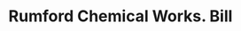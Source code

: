 ---
doi: 10.7916/D8M346W9
date_other: '1880'
date_other_textual: 1880-1889
form: printed ephemera
genre:
- Invoices
name:
- Rumford Chemical Works
object_in_context_url: https://biggert.cul.columbia.edu/items/view/ave_biggert_01546
subject_hierarchical_geographic:
- Providence, Rhode Island, United States
subject_name:
- Rumford Chemical Works
title: Rumford Chemical Works. Bill
sort_title: Rumford Chemical Works. Bill
call_number: ave_biggert_01546
coordinates:
- 41.82361111111111,-71.42222222222223
pid: ave_biggert_01546
identifiers: ave_biggert_01546
thumbnail: https://derivativo-3.library.columbia.edu/iiif/2/ldpd:343906/full/!256,256/0/native.jpg
permalink: /biggert/ave_biggert_01546/
layout: iiif-image-page
---